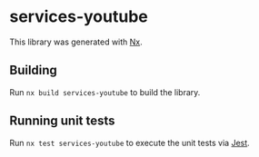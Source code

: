 # services-youtube

This library was generated with [Nx](https://nx.dev).

## Building

Run `nx build services-youtube` to build the library.

## Running unit tests

Run `nx test services-youtube` to execute the unit tests via [Jest](https://jestjs.io).
